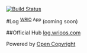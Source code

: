 [![Build Status](https://travis-ci.org/webRunes/Log-WRIO-App.svg?branch=master)](https://travis-ci.org/webRunes/Log-WRIO-App)

#Log <sup>[WRIO](https://wrioos.com) App</sup>
(coming soon)

##Official Hub
[log.wrioos.com](https://log.wrioos.com)

Powered by [Open Copyright](https://opencopyright.wrioos.com)
